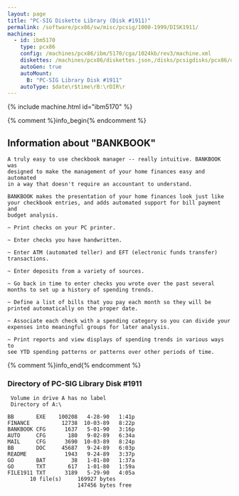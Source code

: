 ```yaml
---
layout: page
title: "PC-SIG Diskette Library (Disk #1911)"
permalink: /software/pcx86/sw/misc/pcsig/1000-1999/DISK1911/
machines:
  - id: ibm5170
    type: pcx86
    config: /machines/pcx86/ibm/5170/cga/1024kb/rev3/machine.xml
    diskettes: /machines/pcx86/diskettes.json,/disks/pcsigdisks/pcx86/diskettes.json
    autoGen: true
    autoMount:
      B: "PC-SIG Library Disk #1911"
    autoType: $date\r$time\rB:\rDIR\r
---
```


{% include machine.html id="ibm5170" %}

{% comment %}info_begin{% endcomment %}

## Information about "BANKBOOK"

    A truly easy to use checkbook manager -- really intuitive. BANKBOOK was
    designed to make the management of your home finances easy and automated
    in a way that doesn't require an accountant to understand.
    
    BANKBOOK makes the presentation of your home finances look just like
    your checkbook entries, and adds automated support for bill payment and
    budget analysis.
    
    ~ Print checks on your PC printer.
    
    ~ Enter checks you have handwritten.
    
    ~ Enter ATM (automated teller) and EFT (electronic funds transfer)
    transactions.
    
    ~ Enter deposits from a variety of sources.
    
    ~ Go back in time to enter checks you wrote over the past several
    months to set up a history of spending trends.
    
    ~ Define a list of bills that you pay each month so they will be
    printed automatically on the proper date.
    
    ~ Associate each check with a spending category so you can divide your
    expenses into meaningful groups for later analysis.
    
    ~ Print reports and view displays of spending trends in various ways to
    see YTD spending patterns or patterns over other periods of time.
{% comment %}info_end{% endcomment %}


### Directory of PC-SIG Library Disk #1911

     Volume in drive A has no label
     Directory of A:\

    BB       EXE    100208   4-28-90   1:41p
    FINANCE          12738  10-03-89   8:22p
    BANKBOOK CFG      1637   5-01-90   3:16p
    AUTO     CFG       180   9-02-89   6:34a
    MAIL     CFG      3690  10-03-89   8:24p
    BB       DOC     45687   9-24-89   6:03p
    README            1943   9-24-89   3:37p
    GO       BAT        38   1-01-80   1:37a
    GO       TXT       617   1-01-80   1:59a
    FILE1911 TXT      3189   5-29-90   4:05a
           10 file(s)     169927 bytes
                          147456 bytes free
